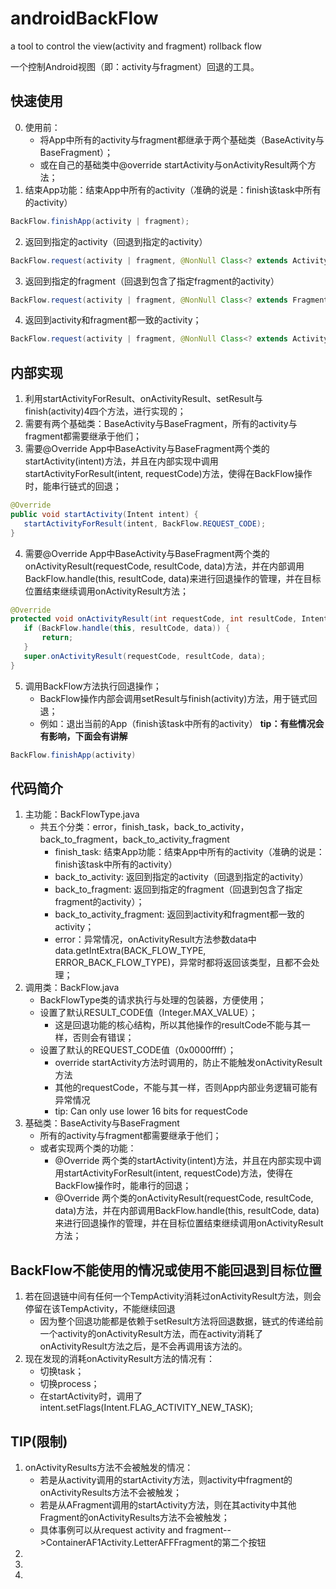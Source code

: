 # androidBackFlow
a tool to control the view(activity and fragment) rollback flow

一个控制Android视图（即：activity与fragment）回退的工具。


## 快速使用
0. 使用前：
    * 将App中所有的activity与fragment都继承于两个基础类（BaseActivity与BaseFragment）；
    * 或在自己的基础类中@override startActivity与onActivityResult两个方法；
1. 结束App功能：结束App中所有的activity（准确的说是：finish该task中所有的activity）
```java
BackFlow.finishApp(activity | fragment);
```
2. 返回到指定的activity（回退到指定的activity）
```java
BackFlow.request(activity | fragment, @NonNull Class<? extends Activity> atyClass);
```
3. 返回到指定的fragment（回退到包含了指定fragment的activity）
```java
BackFlow.request(activity | fragment, @NonNull Class<? extends Fragment> fragmentClass);
```
4. 返回到activity和fragment都一致的activity；
```java
BackFlow.request(activity | fragment, @NonNull Class<? extends Activity> atyClass, @NonNull Class<? extends Fragment> fragmentClass);
```


## 内部实现
1. 利用startActivityForResult、onActivityResult、setResult与finish(activity)4四个方法，进行实现的；
2. 需要有两个基础类：BaseActivity与BaseFragment，所有的activity与fragment都需要继承于他们；
3. 需要@Override App中BaseActivity与BaseFragment两个类的startActivity(intent)方法，并且在内部实现中调用startActivityForResult(intent, requestCode)方法，使得在BackFlow操作时，能串行链式的回退；
```java
@Override
public void startActivity(Intent intent) {
   startActivityForResult(intent, BackFlow.REQUEST_CODE);
}
```
4. 需要@Override App中BaseActivity与BaseFragment两个类的onActivityResult(requestCode, resultCode, data)方法，并在内部调用BackFlow.handle(this, resultCode, data)来进行回退操作的管理，并在目标位置结束继续调用onActivityResult方法；
```java
@Override
protected void onActivityResult(int requestCode, int resultCode, Intent data) {
   if (BackFlow.handle(this, resultCode, data)) {
       return;
   }
   super.onActivityResult(requestCode, resultCode, data);
}
```
5. 调用BackFlow方法执行回退操作；
    * BackFlow操作内部会调用setResult与finish(activity)方法，用于链式回退；
    * 例如：退出当前的App（finish该task中所有的activity） **tip：有些情况会有影响，下面会有讲解**
```java
BackFlow.finishApp(activity)
```


## 代码简介
1. 主功能：BackFlowType.java
    * 共五个分类：error，finish_task，back_to_activity，back_to_fragment，back_to_activity_fragment
       * finish_task: 结束App功能：结束App中所有的activity（准确的说是：finish该task中所有的activity）
       * back_to_activity: 返回到指定的activity（回退到指定的activity）
       * back_to_fragment: 返回到指定的fragment（回退到包含了指定fragment的activity）；
       * back_to_activity_fragment: 返回到activity和fragment都一致的activity；
       * error：异常情况，onActivityResult方法参数data中data.getIntExtra(BACK_FLOW_TYPE, ERROR_BACK_FLOW_TYPE)，异常时都将返回该类型，且都不会处理；
2. 调用类：BackFlow.java
    * BackFlowType类的请求执行与处理的包装器，方便使用；
    * 设置了默认RESULT_CODE值（Integer.MAX_VALUE）；
        * 这是回退功能的核心结构，所以其他操作的resultCode不能与其一样，否则会有错误；
    * 设置了默认的REQUEST_CODE值（0x0000ffff）；
        * override startActivity方法时调用的，防止不能触发onActivityResult方法
        * 其他的requestCode，不能与其一样，否则App内部业务逻辑可能有异常情况
        * tip: Can only use lower 16 bits for requestCode
3. 基础类：BaseActivity与BaseFragment
    * 所有的activity与fragment都需要继承于他们；
    * 或者实现两个类的功能：
        * @Override 两个类的startActivity(intent)方法，并且在内部实现中调用startActivityForResult(intent, requestCode)方法，使得在BackFlow操作时，能串行的回退；
        * @Override 两个类的onActivityResult(requestCode, resultCode, data)方法，并在内部调用BackFlow.handle(this, resultCode, data)来进行回退操作的管理，并在目标位置结束继续调用onActivityResult方法；


## BackFlow不能使用的情况或使用不能回退到目标位置
1. 若在回退链中间有任何一个TempActivity消耗过onActivityResult方法，则会停留在该TempActivity，不能继续回退
    * 因为整个回退功能都是依赖于setResult方法将回退数据，链式的传递给前一个activity的onActivityResult方法，而在activity消耗了onActivityResult方法之后，是不会再调用该方法的。
2. 现在发现的消耗onActivityResult方法的情况有：
    * 切换task；
    * 切换process；
    * 在startActivity时，调用了intent.setFlags(Intent.FLAG_ACTIVITY_NEW_TASK);


## TIP(限制)
1. onActivityResults方法不会被触发的情况：
    * 若是从activity调用的startActivity方法，则activity中fragment的onActivityResults方法不会被触发；
    * 若是从AFragment调用的startActivity方法，则在其activity中其他Fragment的onActivityResults方法不会被触发；
    * 具体事例可以从request activity and fragment-->ContainerAF1Activity.LetterAFFFragment的第二个按钮
2.
3.
4.


